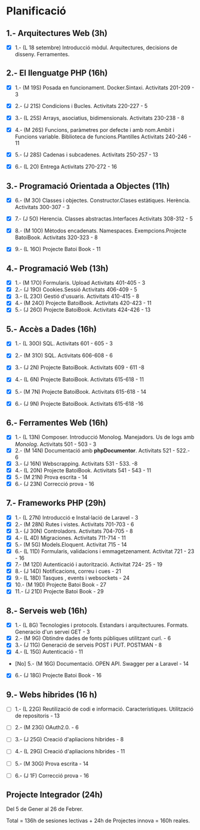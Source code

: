 # Planificació

## 1.- Arquitectures Web (3h)

- [X] 1.- (L 18 setembre) Introducció mòdul. Arquitectures, decisions de disseny. Ferramentes. 


## 2.- El llenguatge PHP (16h)

- [X] 1.- (M 19S) Posada en funcionament. Docker.Sintaxi. Activitats 201-209 - 3 
- [X] 2.- (J 21S) Condicions i Bucles. Activitats 220-227 - 5
- [X] 3.- (L 25S) Arrays, asociatius, bidimensionals. Activitats 230-238 - 8
- [X] 4.- (M 26S) Funcions, paràmetres por defecte i amb nom.Ambit i Funcions variable. Biblioteca de funcions.Plantilles Activitats 240-246 - 11
- [X] 5.- (J 28S) Cadenas i subcadenes. Activitats 250-257 - 13
- [X] 6.- (L 2O) Entrega Activitats 270-272 - 16

    
## 3.- Programació Orientada a Objectes (11h)

- [X] 6.- (M 3O) Classes i objectes. Constructor.Clases estàtiques. Herència. Activitats 300-307 - 3
- [X] 7.- (J 5O) Herencia. Classes abstractas.Interfaces Activitats 308-312 - 5
- [X] 8.- (M 10O) Mètodos encadenats. Namespaces. Exempcions.Projecte BatoiBook. Activitats 320-323 - 8
- [X] 9.- (L 16O)  Projecte Batoi Book  - 11


## 4.- Programació Web (13h)

- [X] 1.- (M 17O) Formularis. Upload Activitats 401-405 - 3
- [X] 2.- (J 19O) Cookies.Sessió Activitats 406-409 - 5
- [X] 3.- (L 23O) Gestió d'usuaris. Activitats 410-415 - 8
- [X] 4.- (M 24O) Projecte BatoiBook. Activitats 420-423 - 11 
- [X] 5.- (J 26O) Projecte BatoiBook. Activitats 424-426 - 13

## 5.- Accès a Dades (16h)

- [X] 1.- (L 30O) SQL. Activitats 601 - 605 - 3
- [X] 2.- (M 31O) SQL. Activitats 606-608 - 6
- [X] 3.- (J 2N) Projecte BatoiBook. Activitats 609 - 611 -8
- [X] 4.- (L 6N) Projecte BatoiBook. Activitats 615-618 - 11
- [X] 5.- (M 7N) Projecte BatoiBook. Activitats 615-618 - 14
- [X] 6.- (J 9N)  Projecte BatoiBook. Activitats 615-618 -16


## 6.- Ferramentes Web (16h)

- [X] 1.- (L 13N) Composer. Introducció Monolog.  Manejadors. Us de logs amb *Monolog*. Activitats 501 - 503 - 3
- [X] 2.- (M 14N) Documentació amb **phpDocumentor**. Activitats 521 - 522.- 6
- [X] 3.- (J 16N) Webscrapping. Activitats 531 - 533. -8
- [X] 4.- (L 20N) Projecte BatoiBook. Activitats 541 - 543 - 11
- [X] 5.- (M 21N) Prova escrita - 14
- [X] 6.- (J 23N) Correcció prova - 16

## 7.- Frameworks PHP (29h)

- [X] 1.- (L 27N) Introducció e Instal·lació de Laravel - 3 
- [X] 2.- (M 28N) Rutes i vistes. Activitats 701-703 - 6
- [X] 3.- (J 30N) Controladors. Activitats 704-705 - 8
- [X] 4.- (L 4D) Migraciones. Activitats 711-714 - 11
- [X] 5.- (M 5G) Models.Eloquent. Activitat 715 - 14 
- [X] 6.- (L 11D) Formularis, validacions i emmagetzenament. Activitat 721 - 23 - 16 
- [X] 7.- (M 12D) Autenticació i autorització. Activitat 724- 25 - 19  
- [X] 8.- (J 14D) Notificacions, correu i cues - 21 
- [X] 9.- (L 18D) Tasques , events i websockets - 24
- [X] 10.- (M 19D) Projecte Batoi Book - 27
- [X] 11.- (J 21D) Projecte Batoi Book - 29
 
## 8.- Serveis web  (16h)

- [X] 1.- (L 8G) Tecnologies i protocols. Estandars i arquitectuures. Formats. Generacio d'un servei  GET  - 3
- [X] 2.- (M 9G) Obtindre dades de fonts públiques utilitzant curl.  - 6
- [X] 3.- (J 11G) Generació de serveis POST i PUT. POSTMAN - 8
- [X] 4.- (L 15G) Autenticació - 11
- [No] 5.- (M 16G) Documentació. OPEN API. Swagger per a Laravel - 14
- [X] 6.- (J 18G) Projecte Batoi Book - 16

## 9.- Webs hibrides (16 h)
- [ ] 1.- (L 22G) Reutilizació de codi e informació. Característiques. Utilització de repositoris - 13
- [ ] 2.- (M 23G) OAuth2.0. - 6
- [ ] 3.- (J 25G) Creació d'apliacions hibrides - 8
- [ ] 4.- (L 29G) Creació d'apliacions híbrides - 11
- [ ] 5.- (M 30G) Prova escrita - 14
- [ ] 6.- (J 1F) Correcció prova - 16


## Projecte Integrador (24h)

Del 5 de Gener al 26 de Febrer.

Total = 136h de sesiones lectivas + 24h de Projectes innova = 160h reales.
